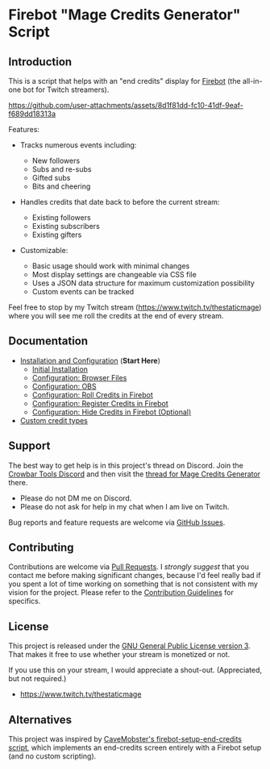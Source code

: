 # Firebot "Mage Credits Generator" Script

## Introduction

This is a script that helps with an "end credits" display for [Firebot](https://firebot.app/) (the all-in-one bot for Twitch streamers).

https://github.com/user-attachments/assets/8d1f81dd-fc10-41df-9eaf-f689dd18313a

Features:
- Tracks numerous events including:
  - New followers
  - Subs and re-subs
  - Gifted subs
  - Bits and cheering

- Handles credits that date back to before the current stream:
  - Existing followers
  - Existing subscribers
  - Existing gifters

- Customizable:
  - Basic usage should work with minimal changes
  - Most display settings are changeable via CSS file
  - Uses a JSON data structure for maximum customization possibility
  - Custom events can be tracked

Feel free to stop by my Twitch stream (<https://www.twitch.tv/thestaticmage>) where you will see me roll the credits at the end of every stream.

## Documentation

- [Installation and Configuration](/doc/installation.md) (**Start Here**)
  - [Initial Installation](/doc/installation.md#initial-installation)
  - [Configuration: Browser Files](/doc/installation.md#configuration-browser-files)
  - [Configuration: OBS](/doc/installation.md#configuration-obs)
  - [Configuration: Roll Credits in Firebot](/doc/installation.md#configuration-roll-credits-in-firebot)
  - [Configuration: Register Credits in Firebot](/doc/installation.md#configuration-register-credits-in-firebot)
  - [Configuration: Hide Credits in Firebot (Optional)](/doc/installation.md#configuration-hide-credits-in-firebot-optional)
- [Custom credit types](/doc/custom-credits.md)

## Support

The best way to get help is in this project's thread on Discord. Join the [Crowbar Tools Discord](https://discord.gg/crowbartools-372817064034959370) and then visit the [thread for Mage Credits Generator]() there.

  - Please do not DM me on Discord.
  - Please do not ask for help in my chat when I am live on Twitch.

Bug reports and feature requests are welcome via [GitHub Issues](https://github.com/TheStaticMage/firebot-mage-credits-generator/issues).

## Contributing

Contributions are welcome via [Pull Requests](https://github.com/TheStaticMage/firebot-mage-credits-generator/pulls). I _strongly suggest_ that you contact me before making significant changes, because I'd feel really bad if you spent a lot of time working on something that is not consistent with my vision for the project. Please refer to the [Contribution Guidelines](/.github/contributing.md) for specifics.

## License

This project is released under the [GNU General Public License version 3](/LICENSE). That makes it free to use whether your stream is monetized or not.

If you use this on your stream, I would appreciate a shout-out. (Appreciated, but not required.)

- <https://www.twitch.tv/thestaticmage>

## Alternatives

This project was inspired by [CaveMobster's firebot-setup-end-credits script](https://github.com/CaveMobster/firebot-setup-end-credits), which implements an end-credits screen entirely with a Firebot setup (and no custom scripting).
